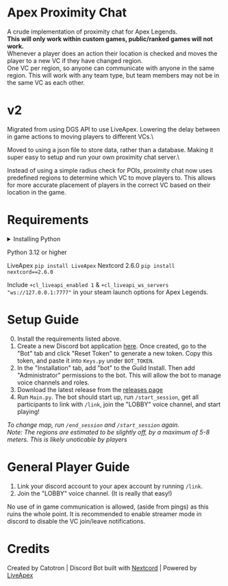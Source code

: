 # Apex Proximity Chat
A crude implementation of proximity chat for Apex Legends.\
**This will only work within custom games, public/ranked games will not work.**\
Whenever a player does an action their location is checked and moves the player to a new VC if they have changed region.\
One VC per region, so anyone can communicate with anyone in the same region.
This will work with any team type, but team members may not be in the same VC as each other.

# v2
Migrated from using DGS API to use LiveApex. Lowering the delay between in game actions to moving players to different VCs.\

Moved to using a json file to store data, rather than a database. Making it super easy to setup and run your own proximity chat server.\

Instead of using a simple radius check for POIs, proximity chat now uses predefined regions to determine which VC to move players to. This allows for more accurate placement of players in the correct VC based on their location in the game.

# Requirements
<details>
  <summary>Installing Python</summary>

You can install python from the [official website](https://www.python.org/downloads/).
Make sure to check the box that says "Add Python to PATH" during installation.

To install the required packages, open the command prompt and type any commands that start with ```pip install```.

</details>

Python 3.12 or higher

LiveApex ```pip install LiveApex```
Nextcord 2.6.0 ```pip install nextcord==2.6.0```

Include ```+cl_liveapi_enabled 1``` & ```+cl_liveapi_ws_servers "ws://127.0.0.1:7777"``` in your steam launch options for Apex Legends.

# Setup Guide
0. Install the requirements listed above.
1. Create a new Discord bot application [here](https://discord.com/developers/applications). Once created, go to the "Bot" tab and click "Reset Token" to generate a new token. Copy this token, and paste it into `Keys.py` under `BOT_TOKEN`.
2. In the "Installation" tab, add "bot" to the Guild Install. Then add "Administrator" permissions to the bot. This will allow the bot to manage voice channels and roles.
3. Download the latest release from the [releases page](https://github.com/CatotronExists/Apex-Prox-Chat/releases)
4. Run `Main.py`. The bot should start up, run `/start_session`, get all participants to link with `/link`, join the "LOBBY" voice channel, and start playing!

*To change map, run `/end_session` and `/start_session` again.*\
*Note: The regions are estimated to be slightly off, by a maximum of 5-8 meters. This is likely unoticable by players* 

# General Player Guide
1. Link your discord account to your apex account by running `/link`.
2. Join the "LOBBY" voice channel.
(It is really that easy!)

No use of in game communication is allowed, (aside from pings) as this ruins the whole point.
It is recommended to enable streamer mode in discord to disable the VC join/leave notifications.

# Credits
Created by Catotron | Discord Bot built with [Nextcord](https://github.com/nextcord/nextcord) | Powered by [LiveApex](https://github.com/CatotronExists/LiveApex)